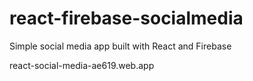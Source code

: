 # react-firebase-socialmedia
Simple social media app built with React and Firebase

react-social-media-ae619.web.app
